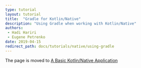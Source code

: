```yaml
---
type: tutorial
layout: tutorial
title:  "Gradle for Kotlin/Native"
description: "Using Gradle when working with Kotlin/Native"
authors: 
 - Hadi Hariri
 - Eugene Petrenko 
date: 2019-04-15
redirect_path: docs/tutorials/native/using-gradle
---
```



The page is moved to [A Basic Kotlin/Native Application](basic-kotlin-native-app.html)

